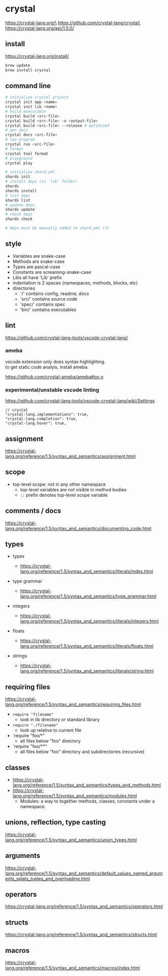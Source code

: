 # crystal

https://crystal-lang.org/\
https://github.com/crystal-lang/crystal\
https://crystal-lang.org/api/1.5.0/

## install

https://crystal-lang.org/install/

```zsh
brew update
brew install crystal
```

## command line

```zsh
# initialize crystal project
crystal init app <name>
crystal init lib <name>
# build executable
crystal build <src-file>
crystal build <src-file> -o <output-file>
crystal build <src-file> --release # optimized
# gen docs
crystal docs <src-file>
# run program
crystal run <src-file>
# format
crystal tool format
# playground
crystal play
```

```zsh
# initialize shard.yml
shards init
# install deps (in 'lib' folder)
shards
shards install
# list deps
shards list
# update deps
shards update
# check deps
shards check

# deps must be manually added to shard.yml (?)
```

## style

- Variables are snake-case
- Methods are snake-case
- Types are pascal-case
- Constants are screaming-snake-case
- Libs all have 'Lib' prefix
- indentation is 2 spaces (namespaces, methods, blocks, etc)
- directories
  - '/' contains config, readme, docs
  - 'src/' contains source code
  - 'spec/' contains spec
  - 'bin/' contains executables

## lint

https://github.com/crystal-lang-tools/vscode-crystal-lang/

### ameba

vscode extension only does syntax highlighting.\
to get static code analyis, install ameba.

https://github.com/crystal-ameba/ameba#os-x

### experimental/unstable vscode linting

https://github.com/crystal-lang-tools/vscode-crystal-lang/wiki/Settings

```jsonc
// crystal
"crystal-lang.implementations": true,
"crystal-lang.completion": true,
"crystal-lang.hover": true,
```

## assignment

https://crystal-lang.org/reference/1.5/syntax_and_semantics/assignment.html

## scope

- top-level scope: not in any other namespace
  - top-level variables are not visible in method bodies
  - `::` prefix denotes top-level scope variable

## comments / docs

https://crystal-lang.org/reference/1.5/syntax_and_semantics/documenting_code.html

## types

- types
  - https://crystal-lang.org/reference/1.5/syntax_and_semantics/literals/index.html
- type grammar
  - https://crystal-lang.org/reference/1.5/syntax_and_semantics/type_grammar.html

- integers
  - https://crystal-lang.org/reference/1.5/syntax_and_semantics/literals/integers.html
- floats
  - https://crystal-lang.org/reference/1.5/syntax_and_semantics/literals/floats.html
- strings
  - https://crystal-lang.org/reference/1.5/syntax_and_semantics/literals/string.html

## requiring files

https://crystal-lang.org/reference/1.5/syntax_and_semantics/requiring_files.html

- `require "filename"`
  - look in lib directory or standard library
- `require "./filename"`
  - look up relative to current file
- `require "foo/*"
  - all files below "foo" directory
- `require "foo/**"
  - all files below "foo" directory and subdirectories (recursive)

## classes

- https://crystal-lang.org/reference/1.5/syntax_and_semantics/types_and_methods.html
- https://crystal-lang.org/reference/1.5/syntax_and_semantics/modules.html
  - Modules: a way to together methods, classes, constants under a namespace.

## unions, reflection, type casting

https://crystal-lang.org/reference/1.5/syntax_and_semantics/union_types.html

## arguments

https://crystal-lang.org/reference/1.5/syntax_and_semantics/default_values_named_arguments_splats_tuples_and_overloading.html

## operators

https://crystal-lang.org/reference/1.5/syntax_and_semantics/operators.html

## structs

https://crystal-lang.org/reference/1.5/syntax_and_semantics/structs.html

## macros

https://crystal-lang.org/reference/1.5/syntax_and_semantics/macros/index.html
